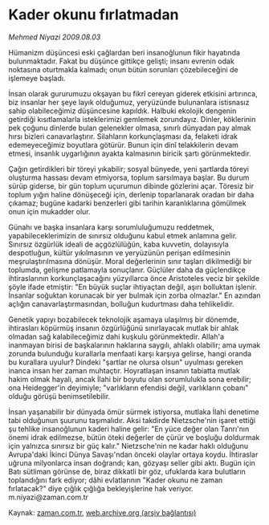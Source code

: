 # Kader okunu fırlatmadan

*Mehmed Niyazi 2009.08.03*

<tr><td class="metin" colspan="2" style="padding-top: 20px; padding-left: 5px; padding-right: 10px;">Hümanizm düşüncesi eski çağlardan beri insanoğlunun fikir hayatında bulunmaktadır. Fakat bu düşünce gittikçe gelişti; insanı evrenin odak noktasına oturtmakla kalmadı; onun bütün sorunları çözebileceğini de işlemeye başladı.</td></tr><tr><td class="metin" colspan="2" style="padding-top: 20px; padding-left: 5px; padding-right: 10px;"><p> İnsan olarak gururumuzu okşayan bu fikrî cereyan giderek etkisini artırınca, biz insanlar her şeye layık olduğumuz, yeryüzünde bulunanlara istisnasız sahip olabileceğimiz düşüncesine kapıldık. Halbuki ekolojik dengenin getirdiği kısıtlamalarla isteklerimizi gemlemek zorundayız. Dinler, köklerinin pek çoğunu dinlerde bulan gelenekler olmasa, sınırlı dünyadan pay almak hırsı bizleri canavarlaştırır. Silahların korkunçlaşması da, felaketi idrak edemeyeceğimiz boyutlara götürür. Bunun için dinî telakkilerin devam etmesi, insanlık uygarlığının ayakta kalmasının biricik şartı görünmektedir.
<p> Çağın getirdikleri bir töreyi yıkabilir; sosyal bünyede, yeni şartlarda töreyi oluşturma hassası devam etmiyorsa, toplum sarsılmaya başlar. Bu durum sürüp giderse, bir gün toplum uçurumun dibinde gözlerini açar. Töresiz bir toplum yığın haline dönüşeceği için, derlenip toparlanarak oradan bir daha çıkamaz; bugüne kadarki benzerleri gibi tarihin karanlıklarına gömülmek onun için mukadder olur.
<p> Günahı ve başka insanlara karşı sorumluluğumuzu reddetmek, yapabileceklerimizin de sınırsız olduğunu kabul etmek anlamına gelir. Sınırsız özgürlük ideali de açgözlülüğün, kaba kuvvetin, dolayısıyla despotluğun, kültür yıkılmasının ve yeryüzünün perişan edilmesinin meşrulaştırılmasına dönüşür. Moral değerlerinin sınır taşları dikilmediği bir toplumda, gelişme patlamayla sonuçlanır. Güçlüler daha da güçlendikçe ihtiraslarının korkunçlaşacağını yüzyıllarca önce Aristoteles veciz bir şekilde şöyle ifade etmiştir: "En büyük suçlar ihtiyaçtan değil, aşırı bolluktan işlenir. İnsanlar soğuktan korunacak bir yer bulmak için zorba olmazlar." En azından açlığın canavarlaştırmasından, bolluğun kudurtması daha tehlikelidir.
<p>Genetik yapıyı bozabilecek teknolojik aşamaya ulaşılmış bir dönemde, ihtirasları köpürmüş insanın özgürlüğünü sınırlayacak mutlak bir ahlak olmadan sağ kalabileceğimiz dahi kuşkulu görünmektedir. Allah'a inanmayan birisi de başkalarının haklarına saygılı, ahlaklı olabilir; ama uymak zorunda bulunduğu kurallarla menfaati karşı karşıya gelirse, hangi oranda bu kurallara uyulur? Dindeki "şartlar ne olursa olsun" uyulması gereken inanca insan her zaman muhtaçtır. Hoyratlaşan insanın tabiatta mutlak hakim olmak hayali, ancak İlahi bir boyutu olan sorumlulukla sona erebilir; ona Heidegger'in deyimiyle; "varlıkların efendisi değil, varlıkların çobanı" olduğu görüşü benimsetilebilir.
<p> İnsan yaşanabilir bir dünyada ömür sürmek istiyorsa, mutlaka İlahi denetime tabi olduğunun şuurunu taşımalıdır. Aksi takdirde Nietzsche'nin işaret ettiği şu tehlike insanoğlunun kaderi haline gelir: "En yüce değer olan Tanrı'nın önemi idrak edilmezse, bütün öteki değerler de çürür ve boşluğu doldurmak için yalnızca sınırsız bir güç kalır." Nietzsche'nin ne kadar haklı olduğunu Avrupa'daki İkinci Dünya Savaşı'ndan önceki olaylar ortaya koydu. İhtiraslar uğruna milyonlarca insan doğrandı; kan, gözyaşı seller gibi aktı. Bugün için Batı sütliman görünse de, biraz dikkatli bir göz, ufuklarda kara bulutların toplandığını fark ediyor; dâhi evlatlarının "Kader okunu ne zaman fırlatacak?" diye çığlık çığlığa bekleyişlerine hak veriyor. m.niyazi@zaman.com.tr<br/></p></p></p></p></p></td></tr>

Kaynak: [zaman.com.tr](http://zaman.com.tr/yazar.do?yazino=876177), [web.archive.org (arşiv bağlantısı)](http://web.archive.org/web/20090808184540/http://www.zaman.com.tr:80/yazar.do?yazino=876177)
